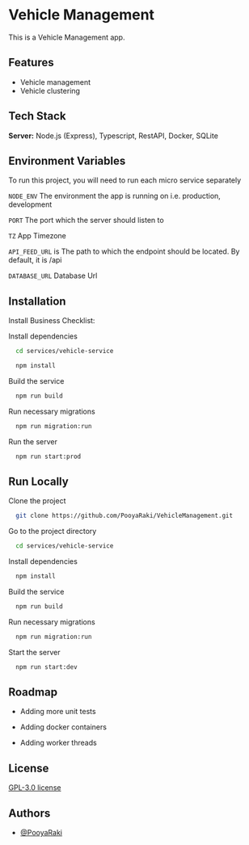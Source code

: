 
# Vehicle Management

This is a Vehicle Management app.


## Features

- Vehicle management
- Vehicle clustering


## Tech Stack

**Server:** Node.js (Express), Typescript, RestAPI, Docker, SQLite
## Environment Variables

To run this project, you will need to run each micro service separately

`NODE_ENV` The environment the app is running on i.e. production, development

`PORT` The port which the server should listen to

`TZ` App Timezone

`API_FEED_URL` is The path to which the endpoint should be located. By default, it is /api

`DATABASE_URL` Database Url
## Installation

Install Business Checklist:

Install dependencies
```bash
  cd services/vehicle-service
```
```bash
  npm install
```
Build the service
```bash
  npm run build
```
Run necessary migrations
```bash
  npm run migration:run
```
Run the server
```bash
  npm run start:prod
```
## Run Locally

Clone the project

```bash
  git clone https://github.com/PooyaRaki/VehicleManagement.git
```

Go to the project directory

```bash
  cd services/vehicle-service
```

Install dependencies

```bash
  npm install
```

Build the service

```bash
  npm run build
```
Run necessary migrations
```bash
  npm run migration:run
```

Start the server

```bash
  npm run start:dev
```


## Roadmap

- Adding more unit tests

- Adding docker containers

- Adding worker threads


## License

[GPL-3.0 license](https://github.com/PooyaRaki/TaskManager/blob/master/LICENSE)


## Authors

- [@PooyaRaki](https://github.com/PooyaRaki)

